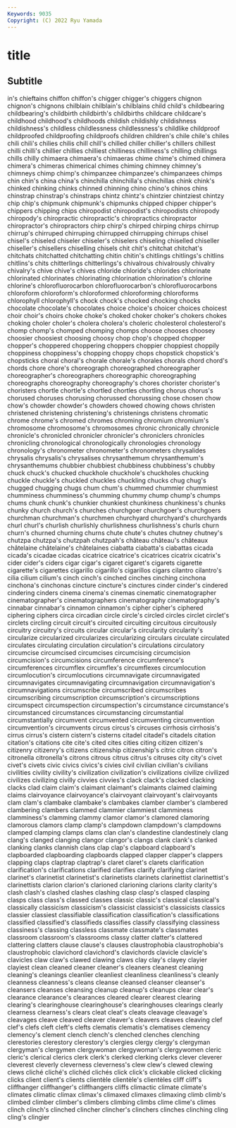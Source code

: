 ```yaml
---
Keywords: 9035
Copyright: (C) 2022 Ryu Yamada
---
```



# title

## Subtitle
in's chieftains chiffon chiffon's chigger
chigger's chiggers chignon chignon's chignons chilblain chilblain's chilblains child child's
childbearing childbearing's childbirth childbirth's childbirths childcare childcare's childhood childhood's childhoods
childish childishly childishness childishness's childless childlessness childlessness's childlike childproof childproofed
childproofing childproofs children children's chile chile's chiles chili chili's chilies
chilis chill chill's chilled chiller chiller's chillers chillest chilli chilli's
chillier chillies chilliest chilliness chilliness's chilling chillings chills chilly chimaera
chimaera's chimaeras chime chime's chimed chimera chimera's chimeras chimerical chimes
chiming chimney chimney's chimneys chimp chimp's chimpanzee chimpanzee's chimpanzees chimps
chin chin's china china's chinchilla chinchilla's chinchillas chink chink's chinked
chinking chinks chinned chinning chino chino's chinos chins chinstrap chinstrap's
chinstraps chintz chintz's chintzier chintziest chintzy chip chip's chipmunk chipmunk's
chipmunks chipped chipper chipper's chippers chipping chips chiropodist chiropodist's chiropodists
chiropody chiropody's chiropractic chiropractic's chiropractics chiropractor chiropractor's chiropractors chirp chirp's
chirped chirping chirps chirrup chirrup's chirruped chirruping chirrupped chirrupping chirrups
chisel chisel's chiseled chiseler chiseler's chiselers chiseling chiselled chiseller chiseller's
chisellers chiselling chisels chit chit's chitchat chitchat's chitchats chitchatted chitchatting
chitin chitin's chitlings chitlings's chitlins chitlins's chits chitterlings chitterlings's chivalrous
chivalrously chivalry chivalry's chive chive's chives chloride chloride's chlorides chlorinate
chlorinated chlorinates chlorinating chlorination chlorination's chlorine chlorine's chlorofluorocarbon chlorofluorocarbon's chlorofluorocarbons
chloroform chloroform's chloroformed chloroforming chloroforms chlorophyll chlorophyll's chock chock's chocked
chocking chocks chocolate chocolate's chocolates choice choice's choicer choices choicest
choir choir's choirs choke choke's choked choker choker's chokers chokes
choking choler choler's cholera cholera's choleric cholesterol cholesterol's chomp chomp's
chomped chomping chomps choose chooses choosey choosier choosiest choosing choosy
chop chop's chopped chopper chopper's choppered choppering choppers choppier choppiest
choppily choppiness choppiness's chopping choppy chops chopstick chopstick's chopsticks choral
choral's chorale chorale's chorales chorals chord chord's chords chore chore's
choreograph choreographed choreographer choreographer's choreographers choreographic choreographing choreographs choreography choreography's
chores chorister chorister's choristers chortle chortle's chortled chortles chortling chorus
chorus's chorused choruses chorusing chorussed chorussing chose chosen chow chow's
chowder chowder's chowders chowed chowing chows christen christened christening christening's
christenings christens chromatic chrome chrome's chromed chromes chroming chromium chromium's
chromosome chromosome's chromosomes chronic chronically chronicle chronicle's chronicled chronicler chronicler's
chroniclers chronicles chronicling chronological chronologically chronologies chronology chronology's chronometer chronometer's
chronometers chrysalides chrysalis chrysalis's chrysalises chrysanthemum chrysanthemum's chrysanthemums chubbier chubbiest
chubbiness chubbiness's chubby chuck chuck's chucked chuckhole chuckhole's chuckholes chucking
chuckle chuckle's chuckled chuckles chuckling chucks chug chug's chugged chugging
chugs chum chum's chummed chummier chummiest chumminess chumminess's chumming chummy
chump chump's chumps chums chunk chunk's chunkier chunkiest chunkiness chunkiness's
chunks chunky church church's churches churchgoer churchgoer's churchgoers churchman churchman's
churchmen churchyard churchyard's churchyards churl churl's churlish churlishly churlishness churlishness's
churls churn churn's churned churning churns chute chute's chutes chutney
chutney's chutzpa chutzpa's chutzpah chutzpah's château château's châteaux châtelaine châtelaine's
châtelaines ciabatta ciabatta's ciabattas cicada cicada's cicadae cicadas cicatrice cicatrice's
cicatrices cicatrix cicatrix's cider cider's ciders cigar cigar's cigaret cigaret's
cigarets cigarette cigarette's cigarettes cigarillo cigarillo's cigarillos cigars cilantro cilantro's
cilia cilium cilium's cinch cinch's cinched cinches cinching cinchona cinchona's
cinchonas cincture cincture's cinctures cinder cinder's cindered cindering cinders cinema
cinema's cinemas cinematic cinematographer cinematographer's cinematographers cinematography cinematography's cinnabar cinnabar's
cinnamon cinnamon's cipher cipher's ciphered ciphering ciphers circa circadian circle
circle's circled circles circlet circlet's circlets circling circuit circuit's circuited
circuiting circuitous circuitously circuitry circuitry's circuits circular circular's circularity circularity's
circularize circularized circularizes circularizing circulars circulate circulated circulates circulating circulation
circulation's circulations circulatory circumcise circumcised circumcises circumcising circumcision circumcision's circumcisions
circumference circumference's circumferences circumflex circumflex's circumflexes circumlocution circumlocution's circumlocutions circumnavigate
circumnavigated circumnavigates circumnavigating circumnavigation circumnavigation's circumnavigations circumscribe circumscribed circumscribes circumscribing
circumscription circumscription's circumscriptions circumspect circumspection circumspection's circumstance circumstance's circumstanced circumstances
circumstancing circumstantial circumstantially circumvent circumvented circumventing circumvention circumvention's circumvents circus
circus's circuses cirrhosis cirrhosis's cirrus cirrus's cistern cistern's cisterns citadel
citadel's citadels citation citation's citations cite cite's cited cites cities
citing citizen citizen's citizenry citizenry's citizens citizenship citizenship's citric citron
citron's citronella citronella's citrons citrous citrus citrus's citruses city city's
civet civet's civets civic civics civics's civies civil civilian civilian's
civilians civilities civility civility's civilization civilization's civilizations civilize civilized civilizes
civilizing civilly civvies civvies's clack clack's clacked clacking clacks clad
claim claim's claimant claimant's claimants claimed claiming claims clairvoyance clairvoyance's
clairvoyant clairvoyant's clairvoyants clam clam's clambake clambake's clambakes clamber clamber's
clambered clambering clambers clammed clammier clammiest clamminess clamminess's clamming clammy
clamor clamor's clamored clamoring clamorous clamors clamp clamp's clampdown clampdown's
clampdowns clamped clamping clamps clams clan clan's clandestine clandestinely clang
clang's clanged clanging clangor clangor's clangs clank clank's clanked clanking
clanks clannish clans clap clap's clapboard clapboard's clapboarded clapboarding clapboards
clapped clapper clapper's clappers clapping claps claptrap claptrap's claret claret's
clarets clarification clarification's clarifications clarified clarifies clarify clarifying clarinet clarinet's
clarinetist clarinetist's clarinetists clarinets clarinettist clarinettist's clarinettists clarion clarion's clarioned
clarioning clarions clarity clarity's clash clash's clashed clashes clashing clasp
clasp's clasped clasping clasps class class's classed classes classic classic's
classical classical's classically classicism classicism's classicist classicist's classicists classics classier
classiest classifiable classification classification's classifications classified classified's classifieds classifies classify
classifying classiness classiness's classing classless classmate classmate's classmates classroom classroom's
classrooms classy clatter clatter's clattered clattering clatters clause clause's clauses
claustrophobia claustrophobia's claustrophobic clavichord clavichord's clavichords clavicle clavicle's clavicles claw
claw's clawed clawing claws clay clay's clayey clayier clayiest clean
cleaned cleaner cleaner's cleaners cleanest cleaning cleaning's cleanings cleanlier cleanliest
cleanliness cleanliness's cleanly cleanness cleanness's cleans cleanse cleansed cleanser cleanser's
cleansers cleanses cleansing cleanup cleanup's cleanups clear clear's clearance clearance's
clearances cleared clearer clearest clearing clearing's clearinghouse clearinghouse's clearinghouses clearings
clearly clearness clearness's clears cleat cleat's cleats cleavage cleavage's cleavages
cleave cleaved cleaver cleaver's cleavers cleaves cleaving clef clef's clefs
cleft cleft's clefts clematis clematis's clematises clemency clemency's clement clench
clench's clenched clenches clenching clerestories clerestory clerestory's clergies clergy clergy's
clergyman clergyman's clergymen clergywoman clergywoman's clergywomen cleric cleric's clerical clerics
clerk clerk's clerked clerking clerks clever cleverer cleverest cleverly cleverness
cleverness's clew clew's clewed clewing clews cliché cliché's clichéd clichés
click click's clickable clicked clicking clicks client client's clients clientèle
clientèle's clientèles cliff cliff's cliffhanger cliffhanger's cliffhangers cliffs climactic climate
climate's climates climatic climax climax's climaxed climaxes climaxing climb climb's
climbed climber climber's climbers climbing climbs clime clime's climes clinch
clinch's clinched clincher clincher's clinchers clinches clinching cling cling's clingier
